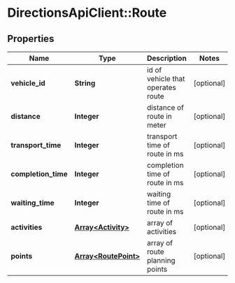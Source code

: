 # DirectionsApiClient::Route

## Properties
Name | Type | Description | Notes
------------ | ------------- | ------------- | -------------
**vehicle_id** | **String** | id of vehicle that operates route | [optional] 
**distance** | **Integer** | distance of route in meter | [optional] 
**transport_time** | **Integer** | transport time of route in ms | [optional] 
**completion_time** | **Integer** | completion time of route in ms | [optional] 
**waiting_time** | **Integer** | waiting time of route in ms | [optional] 
**activities** | [**Array&lt;Activity&gt;**](Activity.md) | array of activities | [optional] 
**points** | [**Array&lt;RoutePoint&gt;**](RoutePoint.md) | array of route planning points | [optional] 


